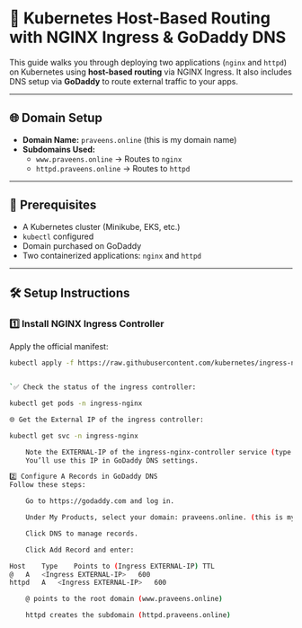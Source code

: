 # 🚀 Kubernetes Host-Based Routing with NGINX Ingress & GoDaddy DNS

This guide walks you through deploying two applications (`nginx` and `httpd`) on Kubernetes using **host-based routing** via NGINX Ingress. It also includes DNS setup via **GoDaddy** to route external traffic to your apps.

---

## 🌐 Domain Setup

- **Domain Name:** `praveens.online` (this is my domain name)
- **Subdomains Used:**
  - `www.praveens.online` → Routes to `nginx`
  - `httpd.praveens.online` → Routes to `httpd`

---

## 🧰 Prerequisites

- A Kubernetes cluster (Minikube, EKS, etc.)
- `kubectl` configured
- Domain purchased on GoDaddy
- Two containerized applications: `nginx` and `httpd`

---

## 🛠️ Setup Instructions

### 1️⃣ Install NGINX Ingress Controller

Apply the official manifest:

```bash
kubectl apply -f https://raw.githubusercontent.com/kubernetes/ingress-nginx/controller-v1.9.6/deploy/static/provider/cloud/deploy.yaml


`✅ Check the status of the ingress controller:

kubectl get pods -n ingress-nginx

🌐 Get the External IP of the ingress controller:

kubectl get svc -n ingress-nginx

    Note the EXTERNAL-IP of the ingress-nginx-controller service (type: LoadBalancer). [In my case i am using Other k8s cluster i am getting IP address in case aws you will get DNS Name at that add C_NAME RECORD IN godaddy
    You’ll use this IP in GoDaddy DNS settings.

2️⃣ Configure A Records in GoDaddy DNS
Follow these steps:

    Go to https://godaddy.com and log in.

    Under My Products, select your domain: praveens.online. (this is my domain name)

    Click DNS to manage records.

    Click Add Record and enter:

Host	Type	Points to (Ingress EXTERNAL-IP)	TTL
@	A	<Ingress EXTERNAL-IP>	600
httpd	A	<Ingress EXTERNAL-IP>	600

    @ points to the root domain (www.praveens.online)

    httpd creates the subdomain (httpd.praveens.online)
